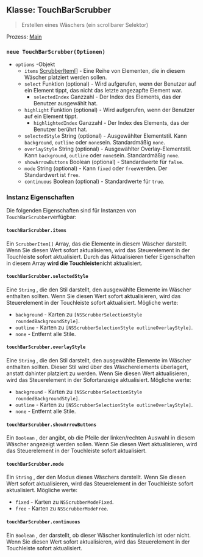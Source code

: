 ## Klasse: TouchBarScrubber

> Erstellen eines Wäschers (ein scrollbarer Selektor)

Prozess: [Main](../glossary.md#main-process)

### `neue TouchBarScrubber(Optionen)`

* `options` -Objekt
  * `items` [ScrubberItem[]](structures/scrubber-item.md) - Eine Reihe von Elementen, die in diesem Wäscher platziert werden sollen.
  * `select` Funktion (optional) - Wird aufgerufen, wenn der Benutzer auf ein Element tippt, das nicht das letzte angezapfte Element war.
    * `selectedIndex` Ganzzahl - Der Index des Elements, das der Benutzer ausgewählt hat.
  * `highlight` Funktion (optional) - Wird aufgerufen, wenn der Benutzer auf ein Element tippt.
    * `highlightedIndex` Ganzzahl - Der Index des Elements, das der Benutzer berührt hat.
  * `selectedStyle` String (optional) - Ausgewählter Elementstil. Kann `background`, `outline` oder `none`sein. Standardmäßig `none`.
  * `overlayStyle` String (optional) - Ausgewählter Overlay-Elementstil. Kann `background`, `outline` oder `none`sein. Standardmäßig `none`.
  * `showArrowButtons` Boolean (optional) - Standardwerte für `false`.
  * `mode` String (optional) - Kann `fixed` oder `free`werden. Der Standardwert ist `free`.
  * `continuous` Boolean (optional) - Standardwerte für `true`.

### Instanz Eigenschaften

Die folgenden Eigenschaften sind für Instanzen von `TouchBarScrubber`verfügbar:

#### `touchBarScrubber.items`

Ein `ScrubberItem[]` Array, das die Elemente in diesem Wäscher darstellt. Wenn Sie diesen Wert sofort aktualisieren, wird das Steuerelement in der Touchleiste sofort aktualisiert. Durch das Aktualisieren tiefer Eigenschaften in diesem Array **wird die Touchleiste**nicht aktualisiert.

#### `touchBarScrubber.selectedStyle`

Eine `String` , die den Stil darstellt, den ausgewählte Elemente im Wäscher enthalten sollten. Wenn Sie diesen Wert sofort aktualisieren, wird das Steuerelement in der Touchleiste sofort aktualisiert. Mögliche werte:

* `background` - Karten zu `[NSScrubberSelectionStyle roundedBackgroundStyle]`.
* `outline` - Karten zu `[NSScrubberSelectionStyle outlineOverlayStyle]`.
* `none` - Entfernt alle Stile.

#### `touchBarScrubber.overlayStyle`

Eine `String` , die den Stil darstellt, den ausgewählte Elemente im Wäscher enthalten sollten. Dieser Stil wird über des Wäscherelements überlagert, anstatt dahinter platziert zu werden. Wenn Sie diesen Wert aktualisieren, wird das Steuerelement in der Sofortanzeige aktualisiert. Mögliche werte:

* `background` - Karten zu `[NSScrubberSelectionStyle roundedBackgroundStyle]`.
* `outline` - Karten zu `[NSScrubberSelectionStyle outlineOverlayStyle]`.
* `none` - Entfernt alle Stile.

#### `touchBarScrubber.showArrowButtons`

Ein `Boolean` , der angibt, ob die Pfeile der linken/rechten Auswahl in diesem Wäscher angezeigt werden sollen. Wenn Sie diesen Wert aktualisieren, wird das Steuerelement in der Touchleiste sofort aktualisiert.

#### `touchBarScrubber.mode`

Ein `String` , der den Modus dieses Wäschers darstellt. Wenn Sie diesen Wert sofort aktualisieren, wird das Steuerelement in der Touchleiste sofort aktualisiert. Mögliche werte:

* `fixed` - Karten zu `NSScrubberModeFixed`.
* `free` - Karten zu `NSScrubberModeFree`.

#### `touchBarScrubber.continuous`

Ein `Boolean` , der darstellt, ob dieser Wäscher kontinuierlich ist oder nicht. Wenn Sie diesen Wert sofort aktualisieren, wird das Steuerelement in der Touchleiste sofort aktualisiert.
